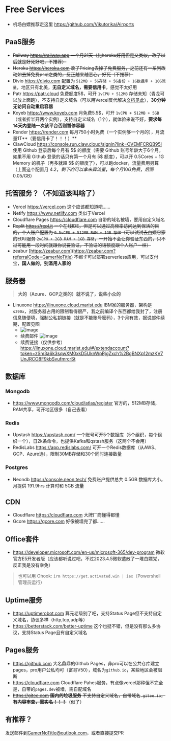 # Free Services

- 机场白嫖推荐走这里 https://github.com/Vikutorika/Airports

## PaaS服务

- ~~Railway https://railway.app 一个月21天（比heroku好用但是又类似，改了以后就是好死好吧，不推荐）~~
- ~~Heroku https://heroku.com 改了Pricing去掉了免费服务，之前还有一系列改动如去掉免费psql之类的，反正越来越恶心，好死（不推荐）~~
- Divio https://divio.com 配置为 `512MB + 5G存储 + 5G备份 + 1G数据库 + 10G流量`，地区只有北美，**无自定义域名，需要信用卡**，感觉不太好用
- Patr https://patr.cloud 免费额度5$，可开 `1vCPU + 512MB` 存储未知（青龙可以放上面跑），不支持自定义域名（可以用Vercel反代解决[文档见此](https://bili33.top/posts/vercel-reverse-proxy/)），**30分钟无访问自动重启容器**
- Koyeb https://www.koyeb.com 月免费5.5$，可开 `1vCPU + 512MB + 5GB` （或者折半开两个实例），支持自定义域名（1个），就体验来说不好，**要求每14天内登陆一次该平台否则暂停容器**
- Render https://render.com 每月750小时免费（一个实例够一个月的），月流量1T**（要信用卡了！！！）**
- ClawCloud https://console.run.claw.cloud/signin?link=OVEMFCRQB95I 使用 Github 登录后每个月有 5$ 的额度（需要 Github 账号年龄大于6个月，如果不用 Github 登录的话只有第一个月有 5$ 额度），可以开 0.5Cores + 1G Memory 的机子（再多就超 5$ 的额度了），可以跑docker，流量费用另算（上面这个配置月 4.2$，剩下的可以拿来算流量，每个月 10G 免费，后面 0.05$/GB）

## 托管服务？（不知道该叫啥了）

- Vercel https://vercel.com 这个应该都知道吧……
- Netify https://www.netlify.com 类似于Vercel
- Cloudflare Pages https://cloudflare.com 自带的域名被墙，要用自定义域名
- ~~Replit https://repl.it 一个在线IDE，但是可以通过高频率访问达到保活的目的，个人账户配置为 `0.5vCPU + 512MB RAM + 1GB 存储`（可以试试去白嫖它家的EDU服务 `2vCPU + 2GB RAM + 1GB 存储`，一开始不会让你验证东西的，只不过可能用一段时间就跟你说要验证，不验证的话额度跟个人账户一样）~~ 
- zeabur [https://zeabur.com](https://zeabur.com?referralCode=GamerNoTitle) 不绑卡可以部署serverless应用，可以支付宝，**国人做的，别滥用人家的**

## 服务器

> **大的（Azure、GCP之类的）就不说了，说些小众的**

- Linuxone https://linuxone.cloud.marist.edu IBM家的服务器，架构是`s390x`，对服务器占用的限制看得很严，我之前编译个东西都给我封了，注册信息随便填，强制公私钥链接（就是不能账号密码），3个月有效，据说邮件续期，配置见图
  - ![image](https://user-images.githubusercontent.com/28426291/230571639-7a050d26-ce45-425d-b19d-457b138b4073.png)
  - 续费邮件 ![image](https://user-images.githubusercontent.com/28426291/235694279-6e61d8b2-e95c-40f5-b797-66747c06cea5.png)
  - 续费链接（仅供参考） https://linuxone.cloud.marist.edu/#/extendaccount?token=zSm3a6k3sqwXM0xkD5UknWpRjgZxch%2BgBNXp12mzKV7UnJRCO8F9kbSvufmrcrSt

## 数据库

### Mongodb

- https://www.mongodb.com/cloud/atlas/register 官方的，512MB存储，RAM共享，可开地区很多（自己去看）

### Redis

- Upstash https://upstash.com/ 一个账号可开5个数据库（5个组织，每个组织一个），日2k条命令，也提供Kafka和qstash服务（这两个不会用）
- RedisLabs https://app.redislabs.com/ 可开一个Redis数据库（从AWS、GCP、Azure选），限制30MB存储和30个同时连接数量

### Postgres

- Neondb https://console.neon.tech/ 免费账户提供总共 0.5GB 数据库大小，月提供 191.9hrs 计算时和 5GB 流量

## CDN

- Cloudflare https://cloudflare.com 大牌厂商懂得都懂
- Gcore https://gcore.com 好像被墙完了都……

## Office套件

- https://developer.microsoft.com/en-us/microsoft-365/dev-program 微软官方E5开发者版（应该都听说过吧，不过2023.4.5微软遣散了一堆白嫖党，反正我是没有幸免）

> 也可以用 Ohook: `irm https://get.activated.win | iex`（Powershell 管理员运行）

## Uptime服务

- https://uptimerobot.com 算元老级别了吧，支持Status Page但不支持自定义域名，协议多样（http,tcp,udp等）
- https://betterstack.com/better-uptime 这个也挺不错，但是没有那么多协议，支持Status Page且有自定义域名

## Pages服务

- https://github.com 大名鼎鼎的Github Pages，非pro可以在公共仓库建立pages，pro用户公私均可（富哥V50），域名为`github.io`，某些地区会被阻断
- https://cloudflare.com Cloudflare Pahes服务，有点像vercel那种但不完全是，自带的`pages.dev`被墙，需自配域名
- ~~https://gitee.com **国内的垃圾服务** 不支持自定义域名，自带域名`.gitee.io`，**有内容审查，需实名！！！**~~（似了）

## 有推荐？

发送邮件到[GamerNoTitle@outlook.com](mailto:GamerNoTitle@outlook.com)，或者直接提交PR
